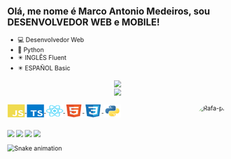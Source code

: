 ## Olá, me nome é Marco Antonio Medeiros, sou DESENVOLVEDOR WEB e MOBILE!

- 💻 Desenvolvedor Web
- 🐍 Python
- ✴️ INGLÊS Fluent
- ✴️ ESPAÑOL Basic

<div align="center">
  <a href="https://github.com/marcomedeiros2">
   <img height="180em" src="https://github-readme-stats.vercel.app/api?username=marcomedeiros2&show_icons=true&theme=dracula&include_all_commits=true&count_private=true"/><br>
 <img height="180em" src="https://github-readme-stats.vercel.app/api/top-langs/?username=marcomedeiros2&layout=compact&langs_count=7&theme=dracula"/>
</div>
<div style="display: inline_block"><br>
  <img align="center" alt="marcomedeiros2-Js" height="30" width="40" src="https://raw.githubusercontent.com/devicons/devicon/master/icons/javascript/javascript-plain.svg">
  <img align="center" alt="marcomedeiros2-Ts" height="30" width="40" src="https://raw.githubusercontent.com/devicons/devicon/master/icons/typescript/typescript-plain.svg">
  <img align="center" alt="marcomedeiros2-React" height="30" width="40" src="https://raw.githubusercontent.com/devicons/devicon/master/icons/react/react-original.svg">
  <img align="center" alt="Marco-HTML" height="30" width="40" src="https://raw.githubusercontent.com/devicons/devicon/master/icons/html5/html5-original.svg">
  <img align="center" alt="marcomedeiros2-CSS" height="30" width="40" src="https://raw.githubusercontent.com/devicons/devicon/master/icons/css3/css3-original.svg">
  <img align="center" alt="marcomedeiros2-Python" height="30" width="40" src="https://raw.githubusercontent.com/devicons/devicon/master/icons/python/python-original.svg">
  <img align="right" alt="Rafa-pic" height="150" style="border-radius:50px;" src="https://avatars.githubusercontent.com/u/100528745?v=4">
</div>
  
  ##
 
<div> 
  <a href="" target="_blank"><img src="https://img.shields.io/badge/YouTube-FF0000?style=for-the-badge&logo=youtube&logoColor=white"></a>
  <a href="https://www.instagram.com/marcomedas325/" target="_blank"><img src="https://img.shields.io/badge/-Instagram-%23E4405F?style=for-the-badge&logo=instagram&logoColor=white"></a>
  <a href = "mailto:teuvitor12345@gmail.com"  target="_blank"><img src="https://img.shields.io/badge/-Gmail-%23333?style=for-the-badge&logo=gmail&logoColor=white"></a>
  <a href="https://www.linkedin.com/in/marco-antonio-medeiros-0767251a5/" target="_blank"><img src="https://img.shields.io/badge/-LinkedIn-%230077B5?style=for-the-badge&logo=linkedin&logoColor=white"></a> 
 
   ![Snake animation](https://github.com/marcomedeiros2/marcomedeiros2/blob/output/github-contribution-grid-snake.svg)
 
</div>
